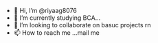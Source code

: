 - 👋 Hi, I’m @riyaag8076
- 🌱 I’m currently studying BCA...
- 💞️ I’m looking to collaborate on basuc projects rn 
- 📫 How to reach me ...mail me

<!---
riyaag8076/riyaag8076 is a ✨ special ✨ repository because its `README.md` (this file) appears on your GitHub profile.
You can click the Preview link to take a look at your changes.
--->
